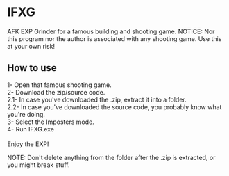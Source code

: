 # IFXG
AFK EXP Grinder for a famous building and shooting game.
NOTICE: Nor this program nor the author is associated with any shooting game. Use this at your own risk!

## How to use

1- Open that famous shooting game.<br>
2- Download the zip/source code.<br>	2.1- In case you've downloaded the .zip, extract it into a folder.<br>	2.2- In case you've downloaded the source code, you probably know what you're doing. <br>3- Select the Imposters mode.<br>
4- Run IFXG.exe<br>
<br>
Enjoy the EXP!<br>

NOTE: Don't delete anything from the folder after the .zip is extracted, or you might break stuff.